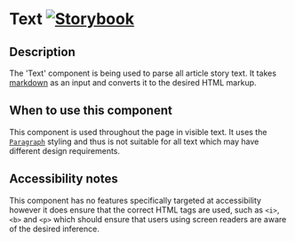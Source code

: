 # Text [![Storybook](https://github.com/storybooks/press/blob/master/badges/storybook.svg)](https://simorghstorybook.now.sh/?selectedKind=Text)

## Description

The 'Text' component is being used to parse all article story text. It takes [markdown](https://en.wikipedia.org/wiki/Markdown) as an input and converts it to the desired HTML markup. 

## When to use this component

This component is used throughout the page in visible text. It uses the [`Paragraph`](../Paragraph) styling and thus is not suitable for all text which may have different design requirements.

## Accessibility notes

This component has no features specifically targeted at accessibility however it does ensure that the correct HTML tags are used, such as `<i>`, `<b>` and `<p>` which should ensure that users using screen readers are aware of the desired inference.
